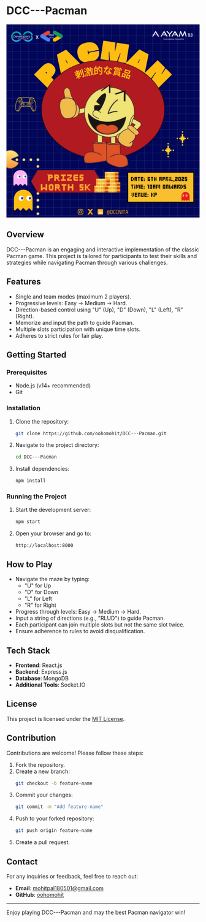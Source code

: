 # DCC---Pacman

![Pacman Banner](./pacman.png)

## Overview
DCC---Pacman is an engaging and interactive implementation of the classic Pacman game. This project is tailored for participants to test their skills and strategies while navigating Pacman through various challenges.

## Features
- Single and team modes (maximum 2 players).
- Progressive levels: Easy → Medium → Hard.
- Direction-based control using "U" (Up), "D" (Down), "L" (Left), "R" (Right).
- Memorize and input the path to guide Pacman.
- Multiple slots participation with unique time slots.
- Adheres to strict rules for fair play.

## Getting Started

### Prerequisites
- Node.js (v14+ recommended)
- Git

### Installation
1. Clone the repository:
   ```bash
   git clone https://github.com/oohomohit/DCC---Pacman.git
   ```
2. Navigate to the project directory:
   ```bash
   cd DCC---Pacman
   ```
3. Install dependencies:
   ```bash
   npm install
   ```

### Running the Project
1. Start the development server:
   ```bash
   npm start
   ```
2. Open your browser and go to:
   ```
   http://localhost:8000
   ```

## How to Play
- Navigate the maze by typing:
  - "U" for Up
  - "D" for Down
  - "L" for Left
  - "R" for Right
- Progress through levels: Easy → Medium → Hard.
- Input a string of directions (e.g., "RLUD") to guide Pacman.
- Each participant can join multiple slots but not the same slot twice.
- Ensure adherence to rules to avoid disqualification.

## Tech Stack
- **Frontend**: React.js
- **Backend**: Express.js
- **Database**: MongoDB
- **Additional Tools**: Socket.IO

## License
This project is licensed under the [MIT License](./LICENSE).

## Contribution
Contributions are welcome! Please follow these steps:
1. Fork the repository.
2. Create a new branch:
   ```bash
   git checkout -b feature-name
   ```
3. Commit your changes:
   ```bash
   git commit -m "Add feature-name"
   ```
4. Push to your forked repository:
   ```bash
   git push origin feature-name
   ```
5. Create a pull request.

## Contact
For any inquiries or feedback, feel free to reach out:
- **Email**: [mohitpal180501@gmail.com](mailto:mohitpal180501@gmail.com)
- **GitHub**: [oohomohit](https://github.com/oohomohit)

---

Enjoy playing DCC---Pacman and may the best Pacman navigator win!
